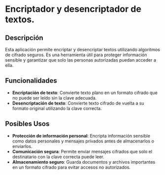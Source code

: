 # Encriptador y desencriptador de textos.

## Descripción

Esta aplicación permite encriptar y desencriptar textos utilizando algoritmos de cifrado seguros. Es una herramienta útil para proteger información sensible y garantizar que solo las personas autorizadas puedan acceder a ella.

## Funcionalidades

- **Encriptación de texto**: Convierte texto plano en un formato cifrado que no puede ser leído sin la clave adecuada.
- **Desencriptación de texto**: Convierte texto cifrado de vuelta a su formato original utilizando la clave correcta.

## Posibles Usos

- **Protección de información personal**: Encripta información sensible como datos personales y mensajes privados antes de almacenarlos o enviarlos.
- **Comunicación segura**: Permite enviar mensajes cifrados que solo el destinatario con la clave correcta puede leer.
- **Almacenamiento seguro**: Guarda documentos y archivos importantes en un formato cifrado para evitar accesos no autorizados.
